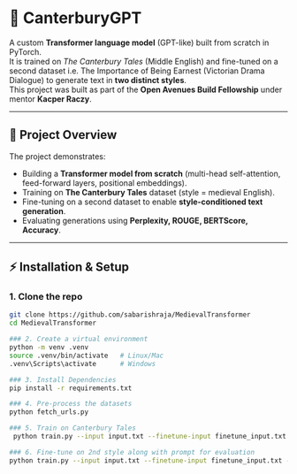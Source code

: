 # 🏰 CanterburyGPT

A custom **Transformer language model** (GPT-like) built from scratch in PyTorch.  
It is trained on *The Canterbury Tales* (Middle English) and fine-tuned on a second dataset i.e. The Importance of Being Earnest (Victorian Drama Dialogue) to generate text in **two distinct styles**.  
This project was built as part of the **Open Avenues Build Fellowship** under mentor **Kacper Raczy**.

---

## 📖 Project Overview
The project demonstrates:
- Building a **Transformer model from scratch** (multi-head self-attention, feed-forward layers, positional embeddings).
- Training on **The Canterbury Tales** dataset (style = medieval English).
- Fine-tuning on a second dataset to enable **style-conditioned text generation**.
- Evaluating generations using **Perplexity, ROUGE, BERTScore, Accuracy**.

---
## ⚡ Installation & Setup

### 1. Clone the repo
```bash
git clone https://github.com/sabarishraja/MedievalTransformer
cd MedievalTransformer

### 2. Create a virtual environment
python -m venv .venv
source .venv/bin/activate   # Linux/Mac
.venv\Scripts\activate      # Windows

### 3. Install Dependencies
pip install -r requirements.txt

### 4. Pre-process the datasets
python fetch_urls.py

### 5. Train on Canterbury Tales
 python train.py --input input.txt --finetune-input finetune_input.txt --batch-size 32 --context-size 256 --n-embd 384 --n-head 6 --n-layer 6 --dropout 0.2 finetune --load model.pth --save model_finetuned.pth --steps 5000 --report 500 --lr 5e-5

### 6. Fine-tune on 2nd style along with prompt for evaluation
python train.py --input input.txt --finetune-input finetune_input.txt --batch-size 32 --context-size 256 --n-embd 384 --n-head 6 --n-layer 6 --dropout 0.2 eval --load model_finetuned.pth --prompt "WHAN that Aprille with his shoures soote, " --token-count 300 --style 0
